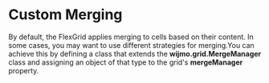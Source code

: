 Custom Merging
==============

By default, the FlexGrid applies merging to cells based on their content. In some cases, you may want to use different strategies for merging.You can achieve this by defining a class that extends the **wijmo.grid.MergeManager** class and assigning an object of that type to the grid's **mergeManager** property.